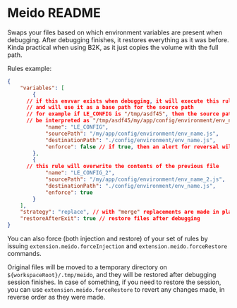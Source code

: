 # Meido README

Swaps your files based on which environment variables are present when debugging. After debugging finishes, it restores everything as it was before. Kinda practical when using B2K, as it just copies the volume with the full path.

Rules example:

```json
{
	"variables": [
		{
      // if this envvar exists when debugging, it will execute this rule
      // and will use it as a base path for the source path
      // for example if LE_CONFIG is "/tmp/asdf45", then the source path will
      // be interpreted as "/tmp/asdf45/my/app/config/environment/env_name.js"
			"name": "LE_CONFIG",
			"sourcePath": "/my/app/config/environment/env_name.js", 
			"destinationPath": "./config/environment/env_name.js",
			"enforce": false // if true, then an alert for reversal will be issued if source not present
		},
		{
      // this rule will overwrite the contents of the previous file
			"name": "LE_CONFIG_2",
			"sourcePath": "/my/app/config/environment/env_name_2.js", 
			"destinationPath": "./config/environment/env_name.js",
			"enforce": true
		}
	],
	"strategy": "replace", // with "merge" replacements are made in place
	"restoreAfterExit": true // restore files after debugging
}

```
You can also force (both injection and restore) of your set of rules by issuing `extension.meido.forceInjection` and `extension.meido.forceRestore` commands.

Original files will be moved to a temporary directory on `${workspaceRoot}/.tmp/meido`, and they will be restored after debugging session finishes. In case of something, if you need to restore the session, you can use `extension.meido.forceRestore` to revert any changes made, in reverse order as they were made.